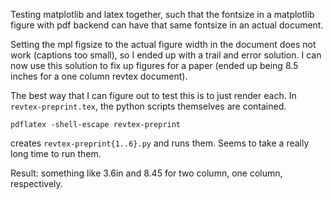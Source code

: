 Testing matplotlib and latex together, such that the fontsize in a matplotlib figure with pdf backend can have that same fontsize in an actual document.

Setting the mpl figsize to the actual figure width in the document does not work (captions too small), so I ended up with a trail and error solution.
I can now use this solution to fix up figures for a paper (ended up being 8.5 inches for a one column revtex document).

The best way that I can figure out to test this is to just render each.
In `revtex-preprint.tex`, the python scripts themselves are contained.

```pdflatex -shell-escape revtex-preprint```

creates `revtex-preprint{1..6}.py` and runs them.
Seems to take a really long time to run them.

Result: something like 3.6in and 8.45 for two column, one column, respectively.



